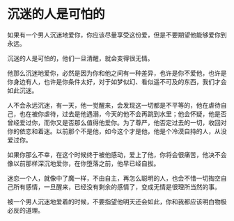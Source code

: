 # 沉迷的人是可怕的

如果有一个男人沉迷地爱你，你应该尽量享受这份爱，但是不要期望他能够爱你到永远。 

沉迷的人是可怕的，他们一旦清醒，就会变得很无情。 

他那么沉迷地爱你，必然是因为你和他之间有一种差异，也许是你不爱他，也许是你身边有人，也许是你条件太好，对于如梦似幻、看似遥不可及的东西，我们才会如此沉迷。 

人不会永远沉迷，有一天，他一觉醒来，会发现这一切都是不平等的，他在虐待自己，也在被你虐待，过去是他遇溺，今天的他不会再跳到水里；他会怀疑，他是否曾经爱过你，而你又是否那么值得他爱你。为了尊严，他否定过去的一切，收回对你的依恋和着迷。以前那个不是他，如今这个才是他，他是个冷漠自持的人，从没爱过你。 

如果你那么不幸，在这个时候终于被他感动，爱上了他，你将会很痛苦，他决不会像以前那样深沉地爱你，在你堕落之前，他早已经自拔。 

迷恋一个人，就像中了魔一样，不由自主，再怎么聪明的人，也会不惜一切掏空自己所有感情，一旦醒来，已经没有剩余的感情了，变成无情是很理所当然的事。 

被一个男人沉迷地爱着的时候，不要指望他明天还会如此，你和我都应该明白物极必反的道理。